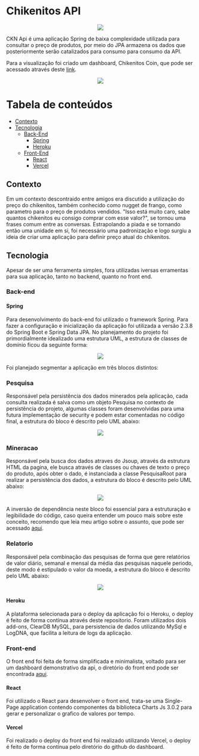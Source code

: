 
# Chikenitos API
<p align="center">
<img src="https://user-images.githubusercontent.com/50127863/114096293-eb962700-9894-11eb-9f44-3d08eb02ff0d.png">
</p>
CKN Api é uma aplicação Spring de baixa complexidade utilizada para consultar o preço de produtos, por meio do JPA armazena os dados que posteriormente serão catalizados para consumo para consumo da API.

Para a visualização foi criado um dashboard, Chikenitos Coin, que pode ser acessado através deste  <a href="https://dashboard-ckn-dhe84s063-danieldjgomes.vercel.app/"> link<a/>. 
 
<p align="center">
<img src="https://user-images.githubusercontent.com/50127863/114095663-12a02900-9894-11eb-92c2-2633073f3339.png">
</p>





Tabela de conteúdos
=================
- [Contexto](#contexto)
- [Tecnologia](#tecnologia)
  * [Back-End](#back-end)
    + [Spring](#spring)
    + [Heroku](#heroku)
  * [Front-End](#front-end)
    + [React](#react)
    + [Vercel](#vercel)



## Contexto

 Em um contexto descontraido entre amigos era discutido a utilização do preço do chikenitos, também conhecido como nugget de frango, como parametro para o preço de produtos vendidos. "Isso está muito caro, sabe quantos chikenitos eu consigo comprar com esse valor?", se tornou uma frases comum entre as conversas. Estrapolando a piada e se tornando então uma unidade em si, foi necessário uma padronização e logo surgiu a ideia de criar uma aplicação para definir preço atual do chikenitos.

## Tecnologia

 Apesar de ser uma ferramenta simples,  fora utilizadas iversas erramentas para sua aplicação, tanto no backend, quanto no front end.

### Back-end

#### Spring

 Para desenvolvimento do back-end foi utilizado o framework Spring. Para fazer a configuração e inicialização da aplicação foi utilizada a versão 2.3.8 do Spring Boot e Spring Data JPA.
 No planejamento do projeto foi primordialmente idealizado uma estrutura UML, a estrutura de classes de domínio ficou da seguinte forma:
  
 <p align="center">
<img src="https://user-images.githubusercontent.com/50127863/114086762-66f1db80-9889-11eb-902e-174f8b8d5fc6.png">
</p>

Foi planejado segmentar a aplicação em três blocos distintos:

### Pesquisa
Responsável pela persistência dos dados minerados pela aplicação, cada consulta realizada é salva como um objeto Pesquisa no contexto de persistência do projeto, algumas classes foram desenvolvidas para uma futura implementação de security e podem estar comentadas no código final, a estrutura do bloco é descrito pelo UML abaixo:
<p align="center">
<img src="https://user-images.githubusercontent.com/50127863/114090161-71ae6f80-988d-11eb-8663-4a8f9c8a2203.png">
</p>

### Mineracao 
Responsável pela busca dos dados atraves do Jsoup, através da estrutura HTML da pagina, ele busca através de classes ou chaves de texto o preço do produto, após obter o dado, é instanciada a classe PesquisaRoot para realizar a persistência dos dados, a estrutura do bloco é descrito pelo UML abaixo:

<p align="center">
<img src="https://user-images.githubusercontent.com/50127863/114091692-5b091800-988f-11eb-871d-4ef9f94c8dc9.png">
</p>

A inversão de dependência neste bloco foi essencial para a estruturação e legibilidade do código, caso queira entender um pouco mais sobre este conceito, recomendo que leia meu artigo sobre o assunto, que pode ser acessado <a href="https://dev.to/danieldjgomes/injecao-de-dependencias-com-spring-ib"> aqui<a/>.

### Relatorio
Responsável pela combinação das pesquisas de forma que gere relatórios de valor diário, semanal e mensal da média das pesquisas naquele periodo, deste modo é estipulado o valor da moeda, a estrutura do bloco é descrito pelo UML abaixo:

<p align="center">
<img src="https://user-images.githubusercontent.com/50127863/114093056-06669c80-9891-11eb-9ae6-237e81db3fe9.png">
</p>


#### Heroku
A plataforma selecionada para o deploy da aplicação foi o Heroku, o deploy é feito de forma contínua através deste repositorio. Foram utilizados dois add-ons, ClearDB MySQL, para persistencia de dados utilizando MySql e LogDNA, que facilita a leitura de logs da aplicação.


### Front-end

O front end foi feita de forma simplificada e minimalista, voltado para ser um dashboard demonstrativo da api, o diretório do front end pode ser encontrada <a href="https://github.com/danieldjgomes/Dashboard-CKN"> aqui<a/>. 


#### React

Foi utilizado o React para desenvolver o front end, trata-se uma Single-Page application contendo componentes da biblioteca Charts Js 3.0.2 para gerar e personalizar o grafico de valores por tempo.

#### Vercel

Foi realizado o deploy do front end foi realizado utilizando Vercel, o deploy é feito de forma contínua pelo diretório do github do dashboard.





